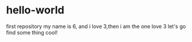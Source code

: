 # hello-world
first repository
my name is 6, and i love 3,then i am the one love 3
let's go find some thing cool!
